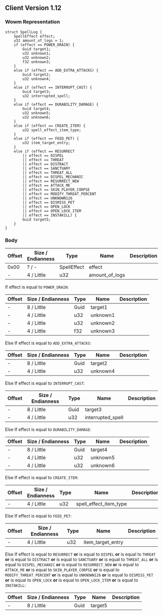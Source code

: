 ## Client Version 1.12

### Wowm Representation
```rust,ignore
struct SpellLog {
    SpellEffect effect;    
    u32 amount_of_logs = 1;    
    if (effect == POWER_DRAIN) {        
        Guid target1;        
        u32 unknown1;        
        u32 unknown2;        
        f32 unknown3;        
    }    
    else if (effect == ADD_EXTRA_ATTACKS) {        
        Guid target2;        
        u32 unknown4;        
    }    
    else if (effect == INTERRUPT_CAST) {        
        Guid target3;        
        u32 interrupted_spell;        
    }    
    else if (effect == DURABILITY_DAMAGE) {        
        Guid target4;        
        u32 unknown5;        
        u32 unknown6;        
    }    
    else if (effect == CREATE_ITEM) {        
        u32 spell_effect_item_type;        
    }    
    else if (effect == FEED_PET) {        
        u32 item_target_entry;        
    }    
    else if (effect == RESURRECT        
        || effect == DISPEL        
        || effect == THREAT        
        || effect == DISTRACT        
        || effect == SANCTUARY        
        || effect == THREAT_ALL        
        || effect == DISPEL_MECHANIC        
        || effect == RESURRECT_NEW        
        || effect == ATTACK_ME        
        || effect == SKIN_PLAYER_CORPSE        
        || effect == MODIFY_THREAT_PERCENT        
        || effect == UNKNOWN126        
        || effect == DISMISS_PET        
        || effect == OPEN_LOCK        
        || effect == OPEN_LOCK_ITEM        
        || effect == INSTAKILL) {        
        Guid target5;        
    }    
}
```
### Body
| Offset | Size / Endianness | Type | Name | Description |
| ------ | ----------------- | ---- | ---- | ----------- |
| 0x00 | ? / - | SpellEffect | effect |  |
| - | 4 / Little | u32 | amount_of_logs |  |

If effect is equal to `POWER_DRAIN`:

| Offset | Size / Endianness | Type | Name | Description |
| ------ | ----------------- | ---- | ---- | ----------- |
| - | 8 / Little | Guid | target1 |  |
| - | 4 / Little | u32 | unknown1 |  |
| - | 4 / Little | u32 | unknown2 |  |
| - | 4 / Little | f32 | unknown3 |  |

Else If effect is equal to `ADD_EXTRA_ATTACKS`:

| Offset | Size / Endianness | Type | Name | Description |
| ------ | ----------------- | ---- | ---- | ----------- |
| - | 8 / Little | Guid | target2 |  |
| - | 4 / Little | u32 | unknown4 |  |

Else If effect is equal to `INTERRUPT_CAST`:

| Offset | Size / Endianness | Type | Name | Description |
| ------ | ----------------- | ---- | ---- | ----------- |
| - | 8 / Little | Guid | target3 |  |
| - | 4 / Little | u32 | interrupted_spell |  |

Else If effect is equal to `DURABILITY_DAMAGE`:

| Offset | Size / Endianness | Type | Name | Description |
| ------ | ----------------- | ---- | ---- | ----------- |
| - | 8 / Little | Guid | target4 |  |
| - | 4 / Little | u32 | unknown5 |  |
| - | 4 / Little | u32 | unknown6 |  |

Else If effect is equal to `CREATE_ITEM`:

| Offset | Size / Endianness | Type | Name | Description |
| ------ | ----------------- | ---- | ---- | ----------- |
| - | 4 / Little | u32 | spell_effect_item_type |  |

Else If effect is equal to `FEED_PET`:

| Offset | Size / Endianness | Type | Name | Description |
| ------ | ----------------- | ---- | ---- | ----------- |
| - | 4 / Little | u32 | item_target_entry |  |

Else If effect is equal to `RESURRECT` **or** 
is equal to `DISPEL` **or** 
is equal to `THREAT` **or** 
is equal to `DISTRACT` **or** 
is equal to `SANCTUARY` **or** 
is equal to `THREAT_ALL` **or** 
is equal to `DISPEL_MECHANIC` **or** 
is equal to `RESURRECT_NEW` **or** 
is equal to `ATTACK_ME` **or** 
is equal to `SKIN_PLAYER_CORPSE` **or** 
is equal to `MODIFY_THREAT_PERCENT` **or** 
is equal to `UNKNOWN126` **or** 
is equal to `DISMISS_PET` **or** 
is equal to `OPEN_LOCK` **or** 
is equal to `OPEN_LOCK_ITEM` **or** 
is equal to `INSTAKILL`:

| Offset | Size / Endianness | Type | Name | Description |
| ------ | ----------------- | ---- | ---- | ----------- |
| - | 8 / Little | Guid | target5 |  |
